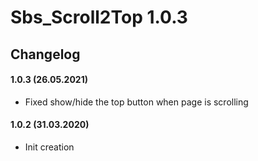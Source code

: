 # Sbs_Scroll2Top 1.0.3

## Changelog
#### 1.0.3 (26.05.2021)
* Fixed show/hide the top button when page is scrolling

#### 1.0.2 (31.03.2020)
* Init creation
